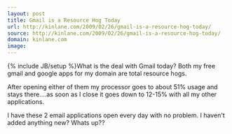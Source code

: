 ```yaml
---
layout: post
title: Gmail is a Resource Hog Today
url: http://kinlane.com/2009/02/26/gmail-is-a-resource-hog-today/
source: http://kinlane.com/2009/02/26/gmail-is-a-resource-hog-today/
domain: kinlane.com
image: 
---
```

{% include JB/setup %}What is the deal with Gmail today?   Both my free gmail and google apps for my domain are total resource hogs.

After opening either of them my processor goes to about 51% usage and stays there....as soon as I close it goes down to 12-15% with all my other applications.

I have these 2 email applications open every day with no problem.  I haven't added anything new?   Whats up??